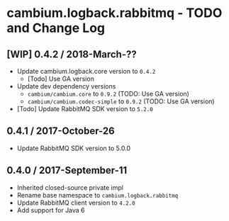 # cambium.logback.rabbitmq - TODO and Change Log

## [WIP] 0.4.2 / 2018-March-??

- Update cambium.logback.core version to `0.4.2`
  - [Todo] Use GA version
- Update dev dependency versions
  - `cambium/cambium.core` to `0.9.2` (TODO: Use GA version)
  - `cambium/cambium.codec-simple` to `0.9.2` (TODO: Use GA version)
- [Todo] Update RabbitMQ SDK version to `5.2.0`


## 0.4.1 / 2017-October-26

- Update RabbitMQ SDK version to 5.0.0


## 0.4.0 / 2017-September-11

- Inherited closed-source private impl
- Rename base namespace to `cambium.logback.rabbitmq`
- Update RabbitMQ client version to `4.2.0`
- Add support for Java 6
